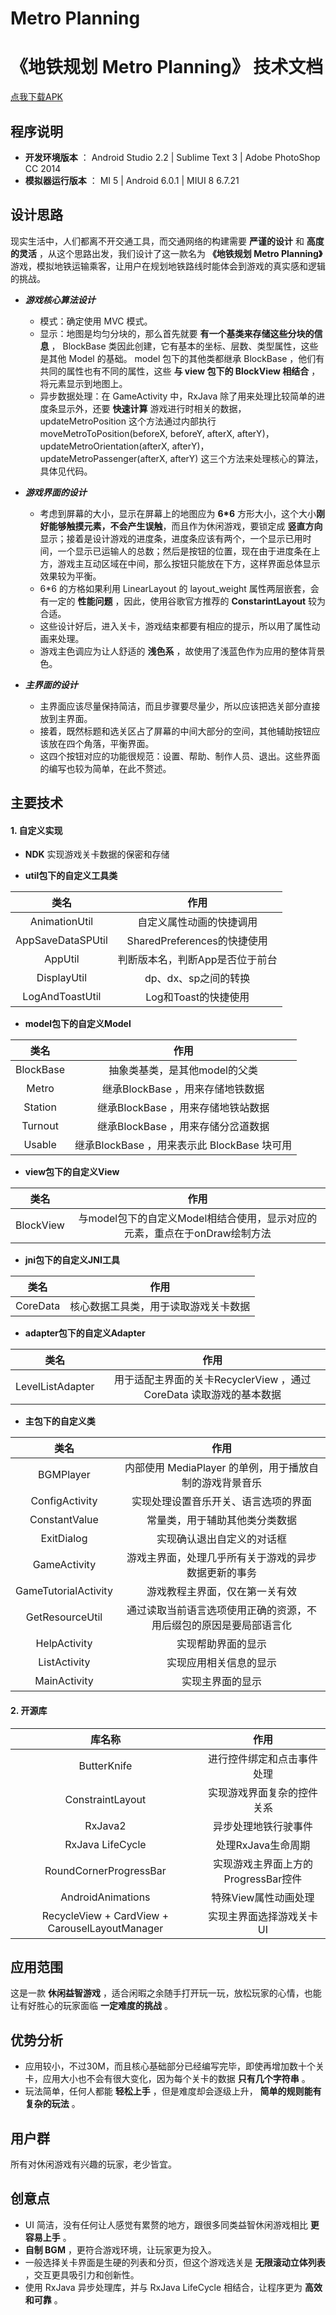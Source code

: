 # Metro Planning

# 《地铁规划 Metro Planning》 技术文档

[点我下载APK](https://raw.githubusercontent.com/Sora-Shiro/MetroPlanning/master/extra/Metro%20Planning%20v1.0.apk)

## 程序说明

* **开发环境版本** ： Android Studio 2.2 | Sublime Text 3 | Adobe PhotoShop CC 2014
* **模拟器运行版本** ： MI 5 | Android 6.0.1 | MIUI 8 6.7.21

## 设计思路
现实生活中，人们都离不开交通工具，而交通网络的构建需要 **严谨的设计** 和 **高度的灵活** ，从这个思路出发，我们设计了这一款名为 **《地铁规划 Metro Planning》** 游戏，模拟地铁运输乘客，让用户在规划地铁路线时能体会到游戏的真实感和逻辑的挑战。

* ***游戏核心算法设计***
    * 模式：确定使用 MVC 模式。
    * 显示：地图是均匀分块的，那么首先就要 **有一个基类来存储这些分块的信息** ， BlockBase 类因此创建，它有基本的坐标、层数、类型属性，这些是其他 Model 的基础。
    model 包下的其他类都继承 BlockBase ，他们有共同的属性也有不同的属性，这些 **与 view 包下的 BlockView 相结合** ，将元素显示到地图上。
    * 异步数据处理：在 GameActivity 中，RxJava 除了用来处理比较简单的进度条显示外，还要 **快速计算** 游戏进行时相关的数据， updateMetroPosition 这个方法通过内部执行 moveMetroToPosition(beforeX, beforeY, afterX, afterY)，updateMetroOrientation(afterX, afterY)，updateMetroPassenger(afterX, afterY) 这三个方法来处理核心的算法，具体见代码。

* ***游戏界面的设计***
  * 考虑到屏幕的大小，显示在屏幕上的地图应为 **6\*6** 方形大小，这个大小**刚好能够触摸元素，不会产生误触**，而且作为休闲游戏，要锁定成 **竖直方向** 显示；接着是设计游戏的进度条，进度条应该有两个，一个显示已用时间，一个显示已运输人的总数；然后是按钮的位置，现在由于进度条在上方，游戏主互动区域在中间，那么按钮只能放在下方，这样界面总体显示效果较为平衡。
  * 6\*6 的方格如果利用 LinearLayout 的 layout_weight 属性两层嵌套，会有一定的 **性能问题** ，因此，使用谷歌官方推荐的 **ConstarintLayout** 较为合适。
  * 这些设计好后，进入关卡，游戏结束都要有相应的提示，所以用了属性动画来处理。
  * 游戏主色调应为让人舒适的 **浅色系** ，故使用了浅蓝色作为应用的整体背景色。

* ***主界面的设计***
  * 主界面应该尽量保持简洁，而且步骤要尽量少，所以应该把选关部分直接放到主界面。
  * 接着，既然标题和选关区占了屏幕的中间大部分的空间，其他辅助按钮应该放在四个角落，平衡界面。
  * 这四个按钮对应的功能很规范：设置、帮助、制作人员、退出。这些界面的编写也较为简单，在此不赘述。

## 主要技术

#### **1. 自定义实现**

* **NDK** 
  实现游戏关卡数据的保密和存储

* **util包下的自定义工具类**

| 类名 | 作用 |
|:-------------:|:-------------:|
| AnimationUtil | 自定义属性动画的快捷调用 |
| AppSaveDataSPUtil | SharedPreferences的快捷使用 |
| AppUtil | 判断版本名，判断App是否位于前台 |
| DisplayUtil | dp、dx、sp之间的转换 |
| LogAndToastUtil | Log和Toast的快捷使用 |

* **model包下的自定义Model**

| 类名 | 作用 |
|:-------------:|:-------------:|
| BlockBase | 抽象类基类，是其他model的父类 |
| Metro | 继承BlockBase ，用来存储地铁数据 |
| Station | 继承BlockBase ，用来存储地铁站数据 |
| Turnout | 继承BlockBase ，用来存储分岔道数据 |
| Usable | 继承BlockBase ，用来表示此 BlockBase 块可用 |

* **view包下的自定义View**

| 类名 | 作用 |
|:-------------:|:-------------:|
| BlockView | 与model包下的自定义Model相结合使用，显示对应的元素，重点在于onDraw绘制方法 |

* **jni包下的自定义JNI工具**

| 类名 | 作用 |
|:-------------:|:-------------:|
| CoreData | 核心数据工具类，用于读取游戏关卡数据 |

* **adapter包下的自定义Adapter**

| 类名 | 作用 |
|:-------------:|:-------------:|
| LevelListAdapter | 用于适配主界面的关卡RecyclerView ，通过 CoreData 读取游戏的基本数据 |

* **主包下的自定义类**

| 类名 | 作用 |
|:-------------:|:-------------:|
| BGMPlayer | 内部使用 MediaPlayer 的单例，用于播放自制的游戏背景音乐 |
| ConfigActivity | 实现处理设置音乐开关、语言选项的界面 |
| ConstantValue | 常量类，用于辅助其他类分类数据 |
| ExitDialog | 实现确认退出自定义的对话框 |
| GameActivity | 游戏主界面，处理几乎所有关于游戏的异步数据更新的事务 |
| GameTutorialActivity | 游戏教程主界面，仅在第一关有效 |
| GetResourceUtil | 通过读取当前语言选项使用正确的资源，不用后缀包的原因是要局部语言化 |
| HelpActivity | 实现帮助界面的显示 |
| ListActivity | 实现应用相关信息的显示 |
| MainActivity | 实现主界面的显示 |


#### **2. 开源库**

| 库名称 | 作用 |
|:-------------:|:-------------:|
| ButterKnife | 进行控件绑定和点击事件处理 |
| ConstraintLayout | 实现游戏界面复杂的控件关系 |
| RxJava2 | 异步处理地铁行驶事件 |
| RxJava LifeCycle | 处理RxJava生命周期 |
| RoundCornerProgressBar | 实现游戏主界面上方的ProgressBar控件 |
| AndroidAnimations | 特殊View属性动画处理 |
| RecycleView + CardView + CarouselLayoutManager | 实现主界面选择游戏关卡UI |

## 应用范围

这是一款 **休闲益智游戏** ，适合闲暇之余随手打开玩一玩，放松玩家的心情，也能让有好胜心的玩家面临 **一定难度的挑战** 。


## 优势分析
* 应用较小，不过30M，而且核心基础部分已经编写完毕，即使再增加数十个关卡，应用大小也不会有很大变化，因为每个关卡的数据 **只有几个字符串** 。
* 玩法简单，任何人都能 **轻松上手** ，但是难度却会逐级上升， **简单的规则能有复杂的玩法** 。


## 用户群
所有对休闲游戏有兴趣的玩家，老少皆宜。


## 创意点
* UI 简洁，没有任何让人感觉有累赘的地方，跟很多同类益智休闲游戏相比 **更容易上手** 。
* **自制 BGM** ，更符合游戏环境，让玩家更为投入。
* 一般选择关卡界面是生硬的列表和分页，但这个游戏选关是 **无限滚动立体列表** ，交互更具吸引力和创新性。
* 使用 RxJava 异步处理库，并与 RxJava LifeCycle 相结合，让程序更为
 **高效和可靠** 。
